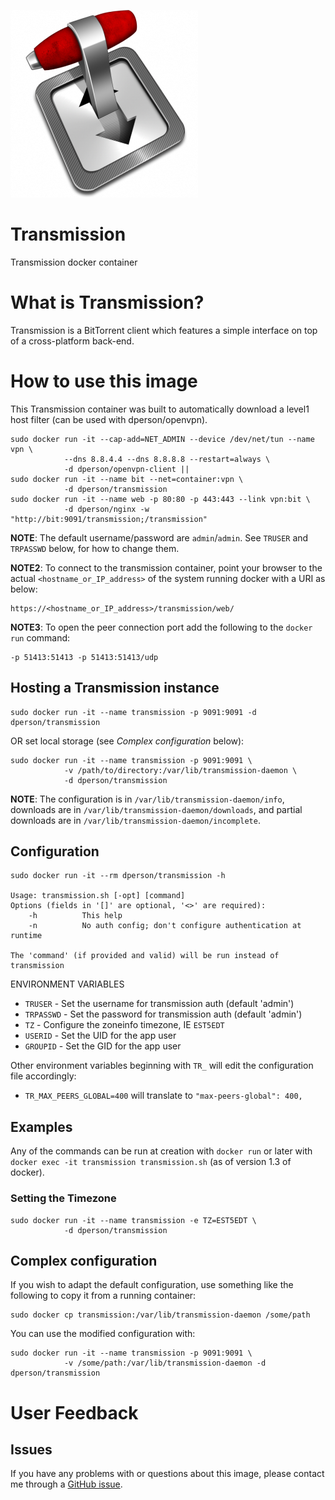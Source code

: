 [![logo](https://raw.githubusercontent.com/dperson/transmission/master/logo.png)](https://www.transmissionbt.com/)

# Transmission

Transmission docker container

# What is Transmission?

Transmission is a BitTorrent client which features a simple interface on top of
a cross-platform back-end.

# How to use this image

This Transmission container was built to automatically download a level1 host
filter (can be used with dperson/openvpn).

    sudo docker run -it --cap-add=NET_ADMIN --device /dev/net/tun --name vpn \
                --dns 8.8.4.4 --dns 8.8.8.8 --restart=always \
                -d dperson/openvpn-client ||
    sudo docker run -it --name bit --net=container:vpn \
                -d dperson/transmission
    sudo docker run -it --name web -p 80:80 -p 443:443 --link vpn:bit \
                -d dperson/nginx -w "http://bit:9091/transmission;/transmission"

**NOTE**: The default username/password are `admin`/`admin`. See `TRUSER` and
`TRPASSWD` below, for how to change them.

**NOTE2**: To connect to the transmission container, point your browser to the
actual `<hostname_or_IP_address>` of the system running docker with a URI as
below:

    https://<hostname_or_IP_address>/transmission/web/

**NOTE3**: To open the peer connection port add the following to the
`docker run` command:

    -p 51413:51413 -p 51413:51413/udp

## Hosting a Transmission instance

    sudo docker run -it --name transmission -p 9091:9091 -d dperson/transmission

OR set local storage (see *Complex configuration* below):

    sudo docker run -it --name transmission -p 9091:9091 \
                -v /path/to/directory:/var/lib/transmission-daemon \
                -d dperson/transmission

**NOTE**: The configuration is in `/var/lib/transmission-daemon/info`, downloads
are in `/var/lib/transmission-daemon/downloads`, and partial downloads are in
`/var/lib/transmission-daemon/incomplete`.

## Configuration

    sudo docker run -it --rm dperson/transmission -h

    Usage: transmission.sh [-opt] [command]
    Options (fields in '[]' are optional, '<>' are required):
        -h          This help
        -n          No auth config; don't configure authentication at runtime

    The 'command' (if provided and valid) will be run instead of transmission

ENVIRONMENT VARIABLES

 * `TRUSER` - Set the username for transmission auth (default 'admin')
 * `TRPASSWD` - Set the password for transmission auth (default 'admin')
 * `TZ` - Configure the zoneinfo timezone, IE `EST5EDT`
 * `USERID` - Set the UID for the app user
 * `GROUPID` - Set the GID for the app user

Other environment variables beginning with `TR_` will edit the configuration
file accordingly:

 * `TR_MAX_PEERS_GLOBAL=400` will translate to `"max-peers-global": 400,`

## Examples

Any of the commands can be run at creation with `docker run` or later with
`docker exec -it transmission transmission.sh` (as of version 1.3 of docker).

### Setting the Timezone

    sudo docker run -it --name transmission -e TZ=EST5EDT \
                -d dperson/transmission

## Complex configuration

If you wish to adapt the default configuration, use something like the following
to copy it from a running container:

    sudo docker cp transmission:/var/lib/transmission-daemon /some/path

You can use the modified configuration with:

    sudo docker run -it --name transmission -p 9091:9091 \
                -v /some/path:/var/lib/transmission-daemon -d dperson/transmission

# User Feedback

## Issues

If you have any problems with or questions about this image, please contact me
through a [GitHub issue](https://github.com/dperson/transmission/issues).